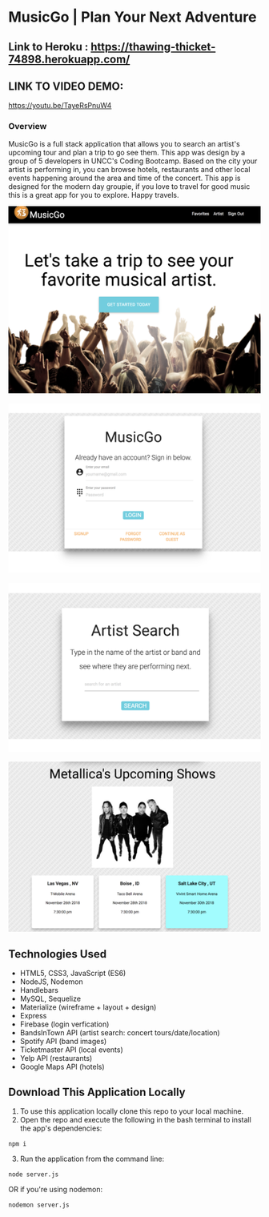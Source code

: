 # MusicGo | Plan Your Next Adventure

## Link to Heroku : https://thawing-thicket-74898.herokuapp.com/

## LINK TO VIDEO DEMO:
https://youtu.be/TayeRsPnuW4


### Overview
MusicGo is a full stack application that allows you to search an artist's upcoming tour and plan a trip to go see them. This app was design by a group of 5 developers in UNCC's Coding Bootcamp. Based on the city your artist is performing in, you can browse hotels, restaurants and other local events happening around the area and time of the concert. This app is designed for the modern day groupie, if you love to travel for good music this is a great app for you to explore. Happy travels. 

![home](public/assets/home.png)
<br><br>
![login](public/assets/signIn.png)
<br><br>
![artist-search](public/assets/artistSearch.png)
<br><br>
![artist-concerts](public/assets/metallica.png)


## Technologies Used

* HTML5, CSS3, JavaScript (ES6)
* NodeJS, Nodemon
* Handlebars
* MySQL, Sequelize
* Materialize (wireframe + layout + design)
* Express
* Firebase (login verfication)
* BandsInTown API (artist search: concert tours/date/location)
* Spotify API (band images)
* Ticketmaster API (local events)
* Yelp API (restaurants)
* Google Maps API (hotels)

## Download This Application Locally

1. To use this application locally clone this repo to your local machine. 
2. Open the repo and execute the following in the bash terminal to install the app's dependencies: 
```
npm i
```
3. Run the application from the command line:
```
node server.js 
```
OR if you're using nodemon:
```
nodemon server.js
```

